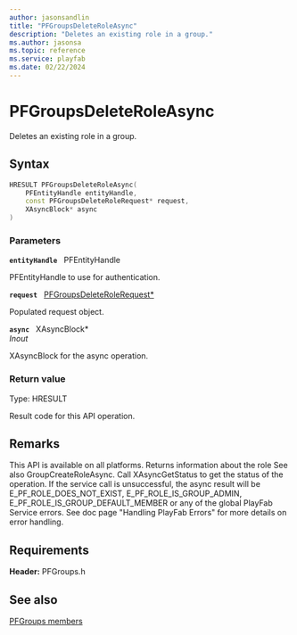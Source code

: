 ```yaml
---
author: jasonsandlin
title: "PFGroupsDeleteRoleAsync"
description: "Deletes an existing role in a group."
ms.author: jasonsa
ms.topic: reference
ms.service: playfab
ms.date: 02/22/2024
---
```


# PFGroupsDeleteRoleAsync  

Deletes an existing role in a group.  

## Syntax  
  
```cpp
HRESULT PFGroupsDeleteRoleAsync(  
    PFEntityHandle entityHandle,  
    const PFGroupsDeleteRoleRequest* request,  
    XAsyncBlock* async  
)  
```  
  
### Parameters  
  
**`entityHandle`** &nbsp; PFEntityHandle  
  
PFEntityHandle to use for authentication.  
  
**`request`** &nbsp; [PFGroupsDeleteRoleRequest*](../../pfgroupstypes/structs/pfgroupsdeleterolerequest.md)  
  
Populated request object.  
  
**`async`** &nbsp; XAsyncBlock*  
*_Inout_*  
  
XAsyncBlock for the async operation.  
  
  
### Return value
Type: HRESULT
  
Result code for this API operation.
  
## Remarks  
  
This API is available on all platforms. Returns information about the role See also GroupCreateRoleAsync. Call XAsyncGetStatus to get the status of the operation. If the service call is unsuccessful, the async result will be E_PF_ROLE_DOES_NOT_EXIST, E_PF_ROLE_IS_GROUP_ADMIN, E_PF_ROLE_IS_GROUP_DEFAULT_MEMBER or any of the global PlayFab Service errors. See doc page "Handling PlayFab Errors" for more details on error handling.
  
## Requirements  
  
**Header:** PFGroups.h
  
## See also  
[PFGroups members](../pfgroups_members.md)  

  
  
